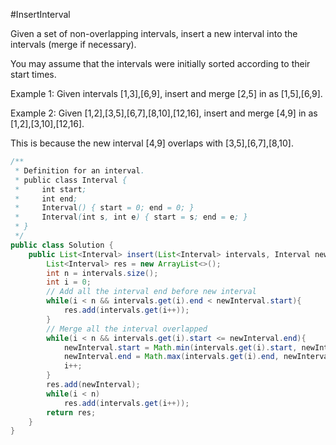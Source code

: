 #InsertInterval

Given a set of non-overlapping intervals, insert a new interval into the intervals (merge if necessary).

You may assume that the intervals were initially sorted according to their start times.

Example 1:
Given intervals [1,3],[6,9], insert and merge [2,5] in as [1,5],[6,9].

Example 2:
Given [1,2],[3,5],[6,7],[8,10],[12,16], insert and merge [4,9] in as [1,2],[3,10],[12,16].

This is because the new interval [4,9] overlaps with [3,5],[6,7],[8,10].
```java
/**
 * Definition for an interval.
 * public class Interval {
 *     int start;
 *     int end;
 *     Interval() { start = 0; end = 0; }
 *     Interval(int s, int e) { start = s; end = e; }
 * }
 */
public class Solution {
    public List<Interval> insert(List<Interval> intervals, Interval newInterval) {
        List<Interval> res = new ArrayList<>();
        int n = intervals.size();
        int i = 0;
        // Add all the interval end before new interval
        while(i < n && intervals.get(i).end < newInterval.start){
            res.add(intervals.get(i++));
        }
        // Merge all the interval overlapped
        while(i < n && intervals.get(i).start <= newInterval.end){
            newInterval.start = Math.min(intervals.get(i).start, newInterval.start);
            newInterval.end = Math.max(intervals.get(i).end, newInterval.end);
            i++;
        }
        res.add(newInterval);
        while(i < n)
            res.add(intervals.get(i++));
        return res;
    }
}
```
